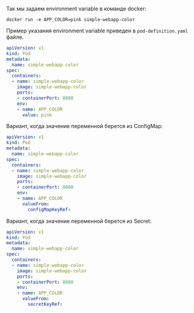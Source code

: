 Так мы задаем environment variable в команде docker:

```shell
docker run -e APP_COLOR=pink simple-webapp-color
```

Пример указания environment variable приведен в `pod-definition.yaml` файле.

```yaml
apiVersion: v1
kind: Pod
metadata:
  name: simple-webapp-color
spec:
  containers:
  - name: simple-webapp-color
    image: simple-webapp-color
    ports:
    - containerPort: 8080
    env:
    - name: APP_COLOR
      value: pink
```

Вариант, когда значение переменной берется из ConfigMap:

```yaml
apiVersion: v1
kind: Pod
metadata:
  name: simple-webapp-color
spec:
  containers:
  - name: simple-webapp-color
    image: simple-webapp-color
    ports:
    - containerPort: 8080
    env:
    - name: APP_COLOR
      valueFrom:
        configMapKeyRef:
```

Вариант, когда значение переменной берется из Secret:

```yaml
apiVersion: v1
kind: Pod
metadata:
  name: simple-webapp-color
spec:
  containers:
  - name: simple-webapp-color
    image: simple-webapp-color
    ports:
    - containerPort: 8080
    env:
    - name: APP_COLOR
      valueFrom:
        secretKeyRef:
```